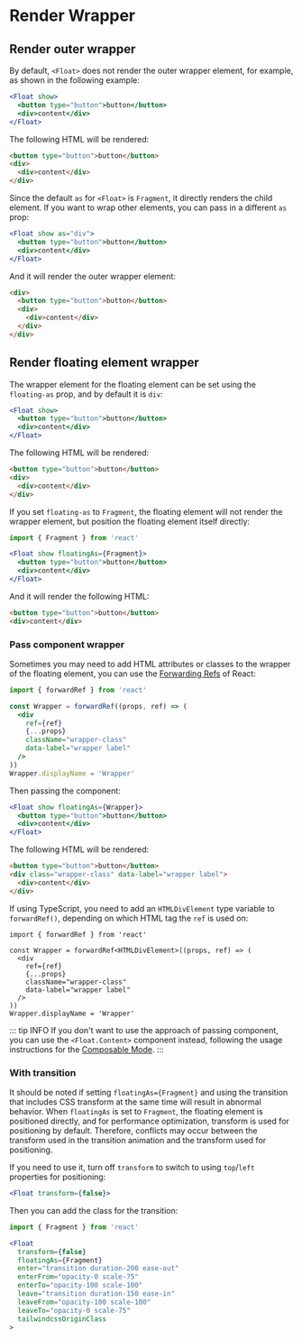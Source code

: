 # Render Wrapper

## Render outer wrapper

By default, `<Float>` does not render the outer wrapper element, for example, as shown in the following example:

```jsx
<Float show>
  <button type="button">button</button>
  <div>content</div>
</Float>
```

The following HTML will be rendered:

```html
<button type="button">button</button>
<div>
  <div>content</div>
</div>
```

Since the default `as` for `<Float>` is `Fragment`, it directly renders the child element. If you want to wrap other elements, you can pass in a different `as` prop:

```jsx {1}
<Float show as="div">
  <button type="button">button</button>
  <div>content</div>
</Float>
```

And it will render the outer wrapper element:

```html {1,6}
<div>
  <button type="button">button</button>
  <div>
    <div>content</div>
  </div>
</div>
```

## Render floating element wrapper

The wrapper element for the floating element can be set using the `floating-as` prop, and by default it is `div`:

```jsx
<Float show>
  <button type="button">button</button>
  <div>content</div>
</Float>
```

The following HTML will be rendered:

```html {2,4}
<button type="button">button</button>
<div>
  <div>content</div>
</div>
```

If you set `floating-as` to `Fragment`, the floating element will not render the wrapper element, but position the floating element itself directly:

```jsx {1}
import { Fragment } from 'react'

<Float show floatingAs={Fragment}>
  <button type="button">button</button>
  <div>content</div>
</Float>
```

And it will render the following HTML:

```html
<button type="button">button</button>
<div>content</div>
```

### Pass component wrapper

Sometimes you may need to add HTML attributes or classes to the wrapper of the floating element, you can use the [Forwarding Refs](https://reactjs.org/docs/forwarding-refs.html) of React:

```jsx
import { forwardRef } from 'react'

const Wrapper = forwardRef((props, ref) => (
  <div
    ref={ref}
    {...props}
    className="wrapper-class"
    data-label="wrapper label"
  />
))
Wrapper.displayName = 'Wrapper'
```

Then passing the component:

```jsx {1}
<Float show floatingAs={Wrapper}>
  <button type="button">button</button>
  <div>content</div>
</Float>
```

The following HTML will be rendered:

```html {2}
<button type="button">button</button>
<div class="wrapper-class" data-label="wrapper label">
  <div>content</div>
</div>
```

If using TypeScript, you need to add an `HTMLDivElement` type variable to `forwardRef()`, depending on which HTML tag the `ref` is used on:

```tsx
import { forwardRef } from 'react'

const Wrapper = forwardRef<HTMLDivElement>((props, ref) => (
  <div
    ref={ref}
    {...props}
    className="wrapper-class"
    data-label="wrapper label"
  />
))
Wrapper.displayName = 'Wrapper'
```

::: tip INFO
If you don't want to use the approach of passing component, you can use the `<Float.Content>` component instead, following the usage instructions for the [Composable Mode](composable-mode.md).
:::

### With transition

It should be noted if setting `floatingAs={Fragment}` and using the transition that includes CSS transform at the same time will result in abnormal behavior. When `floatingAs` is set to `Fragment`, the floating element is positioned directly, and for performance optimization, transform is used for positioning by default. Therefore, conflicts may occur between the transform used in the transition animation and the transform used for positioning.

If you need to use it, turn off `transform` to switch to using `top`/`left` properties for positioning:

```jsx
<Float transform={false}>
```

Then you can add the class for the transition:

```jsx
import { Fragment } from 'react'

<Float
  transform={false}
  floatingAs={Fragment}
  enter="transition duration-200 ease-out"
  enterFrom="opacity-0 scale-75"
  enterTo="opacity-100 scale-100"
  leave="transition duration-150 ease-in"
  leaveFrom="opacity-100 scale-100"
  leaveTo="opacity-0 scale-75"
  tailwindcssOriginClass
>
```
